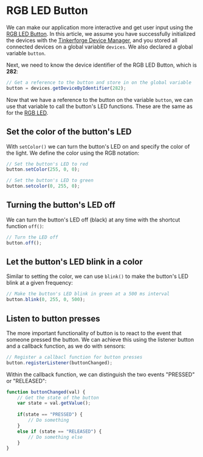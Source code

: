 # RGB LED Button

We can make our application more interactive and get user input using the [RGB LED Button](https://www.tinkerforge.com/en/doc/Hardware/Bricklets/RGB\_LED\_Button.html). In this article, we assume you have successfully initialized the devices with the [Tinkerforge Device Manager](../tinkerforge-device-manager.md), and you stored all connected devices on a global variable `devices`. We also declared a global variable `button`.

Next, we need to know the device identifier of the RGB LED Button, which is **282**:

```javascript
// Get a reference to the button and store in on the global variable
button = devices.getDeviceByIdentifier(282);
```

Now that we have a reference to the button on the variable `button`, we can use that variable to call the button's LED functions. These are the same as for the [RGB LED](rgb-led.md).

## Set the color of the button's LED

With `setColor()` we can turn the button's LED on and specify the color of the light. We define the color using the RGB notation:

```javascript
// Set the button's LED to red
button.setColor(255, 0, 0);

// Set the button's LED to green
button.setcolor(0, 255, 0);
```

## Turning the button's LED off

We can turn the button's LED off (black) at any time with the shortcut function `off()`:

```javascript
// Turn the LED off
button.off();
```

## Let the button's LED blink in a color

Similar to setting the color, we can use `blink()` to make the button's LED blink at a given frequency:

```javascript
// Make the button's LED blink in green at a 500 ms interval
button.blink(0, 255, 0, 500);
```

## Listen to button presses

The more important functionality of button is to react to the event that someone pressed the button. We can achieve this using the listener button and a callback function, as we do with sensors:

```javascript
// Register a callbacl function for button presses
button.registerListener(buttonChanged);
```

Within the callback function, we can distinguish the two events "PRESSED" or "RELEASED":

```javascript
function buttonChanged(val) {
    // Get the state of the button
    var state = val.getValue();
    
    if(state == "PRESSED") {
        // Do something
    }
    else if (state == "RELEASED") {
        // Do something else
    }
}
```
